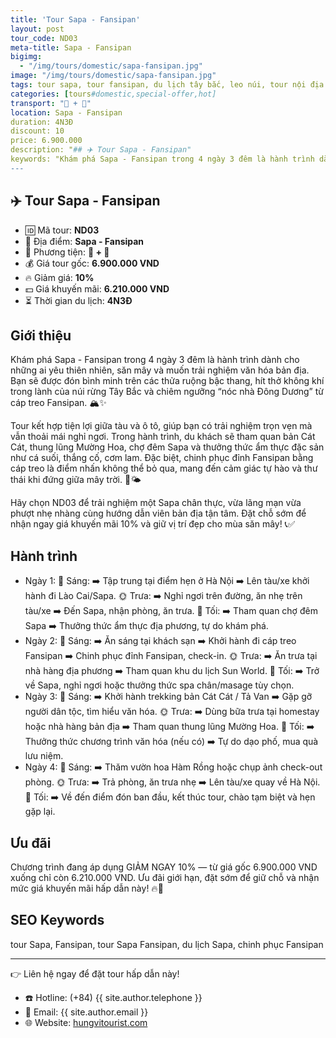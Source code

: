 ```yaml
---
title: 'Tour Sapa - Fansipan'
layout: post
tour_code: ND03
meta-title: Sapa - Fansipan
bigimg:
  - "/img/tours/domestic/sapa-fansipan.jpg"
image: "/img/tours/domestic/sapa-fansipan.jpg"
tags: tour sapa, tour fansipan, du lịch tây bắc, leo núi, tour nội địa
categories: [tours#domestic,special-offer,hot]
transport: "🚆 + 🚌"
location: Sapa - Fansipan
duration: 4N3Đ
discount: 10
price: 6.900.000
description: "## ✈️ Tour Sapa - Fansipan"
keywords: "Khám phá Sapa - Fansipan trong 4 ngày 3 đêm là hành trình dành cho những ai yêu thiên nhiên, săn mây và muốn trải nghiệm văn hóa bản địa. Bạn sẽ được đón bình minh trên các thửa ruộng bậc thang, hít thở không khí trong lành của núi rừng Tây Bắc và chiêm ngưỡng nóc nhà Đông Dương từ cáp treo Fansipan. 🏔️✨"
---
```


## ✈️ Tour Sapa - Fansipan 

- 🆔 Mã tour: **ND03**
- 📍 Địa điểm: **Sapa - Fansipan**
- 🚗 Phương tiện: **🚆 + 🚌**
- 💰 Giá tour gốc: **6.900.000 VND**
- 🔥 Giảm giá: **10%**
- 💵 Giá khuyến mãi: **6.210.000 VND**
- ⏳ Thời gian du lịch: **4N3Đ**

## Giới thiệu
Khám phá Sapa - Fansipan trong 4 ngày 3 đêm là hành trình dành cho những ai yêu thiên nhiên, săn mây và muốn trải nghiệm văn hóa bản địa. Bạn sẽ được đón bình minh trên các thửa ruộng bậc thang, hít thở không khí trong lành của núi rừng Tây Bắc và chiêm ngưỡng “nóc nhà Đông Dương” từ cáp treo Fansipan. 🏔️✨

Tour kết hợp tiện lợi giữa tàu và ô tô, giúp bạn có trải nghiệm trọn vẹn mà vẫn thoải mái nghỉ ngơi. Trong hành trình, du khách sẽ tham quan bản Cát Cát, thung lũng Mường Hoa, chợ đêm Sapa và thưởng thức ẩm thực đặc sản như cá suối, thắng cố, cơm lam. Đặc biệt, chinh phục đỉnh Fansipan bằng cáp treo là điểm nhấn không thể bỏ qua, mang đến cảm giác tự hào và thư thái khi đứng giữa mây trời. 🚠🌤️

Hãy chọn ND03 để trải nghiệm một Sapa chân thực, vừa lãng mạn vừa phượt nhẹ nhàng cùng hướng dẫn viên bản địa tận tâm. Đặt chỗ sớm để nhận ngay giá khuyến mãi 10% và giữ vị trí đẹp cho mùa săn mây! 📞✅

## Hành trình
- Ngày 1:
  🌅 Sáng: ➡️ Tập trung tại điểm hẹn ở Hà Nội ➡️ Lên tàu/xe khởi hành đi Lào Cai/Sapa.
  🌞 Trưa: ➡️ Nghỉ ngơi trên đường, ăn nhẹ trên tàu/xe ➡️ Đến Sapa, nhận phòng, ăn trưa.
  🌙 Tối: ➡️ Tham quan chợ đêm Sapa ➡️ Thưởng thức ẩm thực địa phương, tự do khám phá.
- Ngày 2:
  🌅 Sáng: ➡️ Ăn sáng tại khách sạn ➡️ Khởi hành đi cáp treo Fansipan ➡️ Chinh phục đỉnh Fansipan, check-in.
  🌞 Trưa: ➡️ Ăn trưa tại nhà hàng địa phương ➡️ Tham quan khu du lịch Sun World.
  🌙 Tối: ➡️ Trở về Sapa, nghỉ ngơi hoặc thưởng thức spa chân/masage tùy chọn.
- Ngày 3:
  🌅 Sáng: ➡️ Khởi hành trekking bản Cát Cát / Tả Van ➡️ Gặp gỡ người dân tộc, tìm hiểu văn hóa.
  🌞 Trưa: ➡️ Dùng bữa trưa tại homestay hoặc nhà hàng bản địa ➡️ Tham quan thung lũng Mường Hoa.
  🌙 Tối: ➡️ Thưởng thức chương trình văn hóa (nếu có) ➡️ Tự do dạo phố, mua quà lưu niệm.
- Ngày 4:
  🌅 Sáng: ➡️ Thăm vườn hoa Hàm Rồng hoặc chụp ảnh check-out phòng.
  🌞 Trưa: ➡️ Trả phòng, ăn trưa nhẹ ➡️ Lên tàu/xe quay về Hà Nội.
  🌙 Tối: ➡️ Về đến điểm đón ban đầu, kết thúc tour, chào tạm biệt và hẹn gặp lại.

## Ưu đãi
Chương trình đang áp dụng GIẢM NGAY 10% — từ giá gốc 6.900.000 VND xuống chỉ còn 6.210.000 VND. Ưu đãi giới hạn, đặt sớm để giữ chỗ và nhận mức giá khuyến mãi hấp dẫn này! 🔥💸

## SEO Keywords
tour Sapa, Fansipan, tour Sapa Fansipan, du lịch Sapa, chinh phục Fansipan

---

👉 Liên hệ ngay để đặt tour hấp dẫn này!

- ☎️ Hotline: (+84) {{ site.author.telephone }}
- 📧 Email: {{ site.author.email }}
- 🌐 Website: [hungvitourist.com](https://hungvitourist.com)

